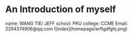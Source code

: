 <html>
<body>
<h1>An Introduction of myself</h1>
name: WANG TIE/ JEFF
school: PKU 
college: CCME
Email: 2294374906@qq.com
![index](homepage/erftgdfghj.png)
</body>
</html>

